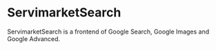 # ServimarketSearch
ServimarketSearch is a frontend of Google Search, Google Images and Google Advanced.
